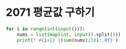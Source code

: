 # 2071 평균값 구하기



```python
for i in range(int(input())):
    nums = list(map(int, input().split()))
    print(f'#{i+1} {(sum(nums)/10):.0f}')
```

